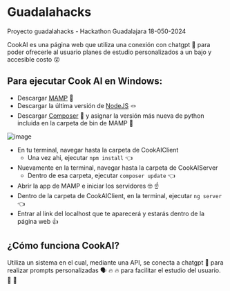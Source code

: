 # Guadalahacks
Proyecto guadalahacks - Hackathon Guadalajara 18-050-2024

CookAI es una página web que utiliza una conexión con chatgpt :robot: para poder ofrecerle al usuario planes de estudio personalizados a un bajo y accesible costo :open_mouth: 

## Para ejecutar Cook AI en Windows:
 - Descargar [MAMP](https://www.mamp.info/en/downloads/) :mechanical_arm:	
 - Descargar la última versión de [NodeJS](https://nodejs.org/en/download/prebuilt-installer) :knot:	
 - Descargar [Composer](https://getcomposer.org/download/) :bow:	y asignar la versión más nueva de python incluida en la carpeta de bin de MAMP :eyes:
  

  ![image](https://github.com/nunocorverag/Guadalahacks/assets/146213118/cc55b17a-6ed1-488c-a9e8-1b6271093754)

 - En tu terminal, navegar hasta la carpeta de CookAIClient
      * Una vez ahi, ejecutar `npm install` :point_left:	
  - Nuevamente en la terminal, navegar hasta la carpeta de CookAIServer
      * Dentro de esa carpeta, ejecutar `composer update` :point_left:	
  - Abrir la app de MAMP e iniciar los servidores :nerd_face:	:point_up:	
  - Dentro de la carpeta de CookAIClient, en la terminal, ejecutar `ng server` :point_left:
  - Entrar al link del localhost que te aparecerá y estarás dentro de la página web :+1:


## ¿Cómo funciona CookAI?
  Utiliza un sistema en el cual, mediante una API, se conecta a chatgpt :robot: para realizar prompts personalizadas	:speaking_head:	:fire:	:fire:			para facilitar el estudio del usuario. :shushing_face:	:deaf_person:	
